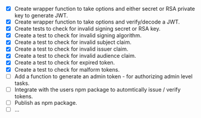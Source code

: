 - [x] Create wrapper function to take options and either secret or RSA private key to generate JWT.
- [x] Create wrapper function to take options and verify/decode a JWT.
- [x] Create tests to check for invalid signing secret or RSA key.
- [x] Create a test to check for invalid signing algorithm.
- [x] Create a test to check for invalid subject claim.
- [x] Create a test to check for invalid issuer claim.
- [x] Create a test to check for invalid audience claim.
- [x] Create a test to check for expired token.
- [x] Create a test to check for malform tokens.
- [ ] Add a function to generate an admin token - for authorizing admin level tasks.
- [ ] Integrate with the users npm package to automtically issue / verify tokens.
- [ ] Publish as npm package.
- [ ] ...
